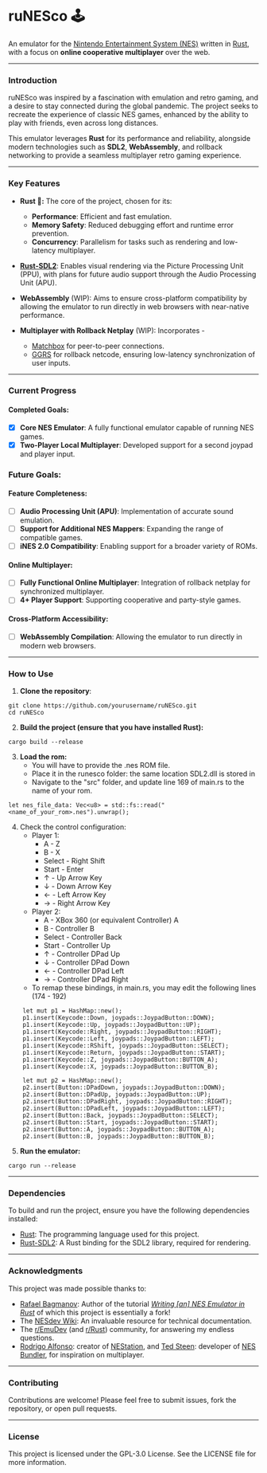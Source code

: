 # ruNESco 🕹️  

An emulator for the [Nintendo Entertainment System (NES)](https://en.wikipedia.org/wiki/Nintendo_Entertainment_System) written in [Rust](https://www.rust-lang.org/), with a focus on **online cooperative multiplayer** over the web.  

---
### Introduction  

ruNESco was inspired by a fascination with emulation and retro gaming, and a desire to stay connected during the global pandemic. The project seeks to recreate the experience of classic NES games, enhanced by the ability to play with friends, even across long distances.

This emulator leverages **Rust** for its performance and reliability, alongside modern technologies such as **SDL2**, **WebAssembly**, and rollback networking to provide a seamless multiplayer retro gaming experience.

---
### Key Features  

- **Rust 🦀:** The core of the project, chosen for its:  
  - **Performance**: Efficient and fast emulation.  
  - **Memory Safety**: Reduced debugging effort and runtime error prevention.  
  - **Concurrency**: Parallelism for tasks such as rendering and low-latency multiplayer.  

- **[Rust-SDL2](https://github.com/Rust-SDL2/rust-sdl2)**: Enables visual rendering via the Picture Processing Unit (PPU), with plans for future audio support through the Audio Processing Unit (APU).  

- **WebAssembly** (WIP): Aims to ensure cross-platform compatibility by allowing the emulator to run directly in web browsers with near-native performance.  

- **Multiplayer with Rollback Netplay** (WIP): Incorporates -
  - [Matchbox](https://github.com/johanhelsing/matchbox) for peer-to-peer connections.  
  - [GGRS](https://github.com/gschup/ggrs) for rollback netcode, ensuring low-latency synchronization of user inputs.  

---
### Current Progress  
#### Completed Goals:  
- [x] **Core NES Emulator**: A fully functional emulator capable of running NES games.  
- [x] **Two-Player Local Multiplayer**: Developed support for a second joypad and player input.  

### Future Goals:  
#### Feature Completeness:  
- [ ] **Audio Processing Unit (APU)**: Implementation of accurate sound emulation.  
- [ ] **Support for Additional NES Mappers**: Expanding the range of compatible games.  
- [ ] **iNES 2.0 Compatibility**: Enabling support for a broader variety of ROMs.  

#### Online Multiplayer:  
- [ ] **Fully Functional Online Multiplayer**: Integration of rollback netplay for synchronized multiplayer.  
- [ ] **4+ Player Support**: Supporting cooperative and party-style games.  

#### Cross-Platform Accessibility:  
- [ ] **WebAssembly Compilation**: Allowing the emulator to run directly in modern web browsers.  

---
### How to Use  

1. **Clone the repository**:  
   
```
git clone https://github.com/yourusername/ruNESco.git 
cd ruNESco
```

2. **Build the project (ensure that you have installed Rust):**

```
cargo build --release
```

3. **Load the rom:**
	- You will have to provide the .nes ROM file.
	- Place it in the runesco folder: the same location SDL2.dll is stored in
	- Navigate to the "src" folder, and update line 169 of main.rs to the name of your rom.

```
let nes_file_data: Vec<u8> = std::fs::read("<name_of_your_rom>.nes").unwrap();
```

4. Check the control configuration:
	- Player 1:
		- A - Z
		- B - X
		- Select - Right Shift
		- Start - Enter
		- $\uparrow$ - Up Arrow Key
		- $\downarrow$ - Down Arrow Key
		- $\leftarrow$ - Left Arrow Key
		- $\rightarrow$ - Right Arrow Key
	-  Player 2:
		- A - XBox 360 (or equivalent Controller) A
		- B - Controller B
		- Select - Controller Back
		- Start - Controller Up
		- $\uparrow$ - Controller DPad Up
		- $\downarrow$ - Controller DPad Down
		- $\leftarrow$ - Controller DPad Left
		- $\rightarrow$ - Controller DPad Right
	- To remap these bindings, in main.rs, you may edit the following lines (174 - 192)

```
    let mut p1 = HashMap::new();
    p1.insert(Keycode::Down, joypads::JoypadButton::DOWN);
    p1.insert(Keycode::Up, joypads::JoypadButton::UP);
    p1.insert(Keycode::Right, joypads::JoypadButton::RIGHT);
    p1.insert(Keycode::Left, joypads::JoypadButton::LEFT);
    p1.insert(Keycode::RShift, joypads::JoypadButton::SELECT);
    p1.insert(Keycode::Return, joypads::JoypadButton::START);
    p1.insert(Keycode::Z, joypads::JoypadButton::BUTTON_A);
    p1.insert(Keycode::X, joypads::JoypadButton::BUTTON_B);

    let mut p2 = HashMap::new();
    p2.insert(Button::DPadDown, joypads::JoypadButton::DOWN);
    p2.insert(Button::DPadUp, joypads::JoypadButton::UP);
    p2.insert(Button::DPadRight, joypads::JoypadButton::RIGHT);
    p2.insert(Button::DPadLeft, joypads::JoypadButton::LEFT);
    p2.insert(Button::Back, joypads::JoypadButton::SELECT);
    p2.insert(Button::Start, joypads::JoypadButton::START);
    p2.insert(Button::A, joypads::JoypadButton::BUTTON_A);
    p2.insert(Button::B, joypads::JoypadButton::BUTTON_B);

```

5. **Run the emulator:**
   
```
cargo run --release
```

---
### Dependencies

To build and run the project, ensure you have the following dependencies installed:  

- [Rust](https://www.rust-lang.org/): The programming language used for this project.  
- [Rust-SDL2](https://github.com/Rust-SDL2/rust-sdl2): A Rust binding for the SDL2 library, required for rendering.  

---
### Acknowledgments

This project was made possible thanks to:  
- [Rafael Bagmanov](https://github.com/bugzmanov/): Author of the tutorial *[Writing \[an\] NES Emulator in Rust](https://bugzmanov.github.io/nes_ebook/chapter_1.html)* 
  of which this project is essentially a fork!
- The [NESdev Wiki](https://www.nesdev.org/wiki/Nesdev_Wiki): An invaluable resource for technical documentation.
- The [r/EmuDev](https://www.reddit.com/r/EmuDev/) (and [r/Rust](https://www.reddit.com/r/rust/)) community, for answering my endless questions.
- [Rodrigo Alfonso](https://github.com/afska): creator of [NEStation](https://github.com/afska/nestation), and [Ted Steen](https://github.com/tedsteen): developer of [NES Bundler](https://github.com/tedsteen/nes-bundler), for inspiration on multiplayer.

---
### Contributing

Contributions are welcome! Please feel free to submit issues, fork the repository, or open pull requests.

---
### License

This project is licensed under the GPL-3.0 License. See the LICENSE file for more information.
